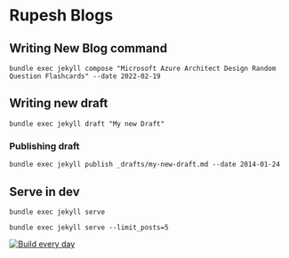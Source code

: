 # Rupesh Blogs

## Writing New Blog command

`bundle exec jekyll compose "Microsoft Azure Architect Design Random Question Flashcards" --date 2022-02-19`

## Writing new draft

`bundle exec jekyll draft "My new Draft"`

### Publishing draft

`bundle exec jekyll publish _drafts/my-new-draft.md --date 2014-01-24`



## Serve in dev

`bundle exec jekyll serve`

`bundle exec jekyll serve --limit_posts=5`

[![Build every day](https://github.com/rupeshtiwari/blog/actions/workflows/schedule-posts.yml/badge.svg?branch=main)](https://github.com/rupeshtiwari/blog/actions/workflows/schedule-posts.yml)
